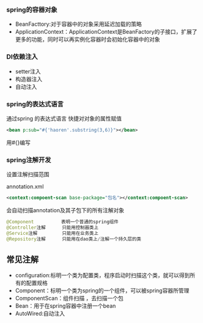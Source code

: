 ### spring的容器对象

- BeanFacttory:对于容器中的对象采用延迟加载的策略
- ApplicationContext：ApplicationContext是BeanFactory的子接口，扩展了更多的功能，同时可以再实例化容器时会初始化容器中的对象

###  DI依赖注入

- setter注入
- 构造器注入
- 自动注入

### spring的表达式语言

通过spring 的表达式语言 快捷对对象的属性赋值

```xml
<bean p:sub="#{'haoren'.substring(3,6)}"></bean>
```

用#{}编写



### spring注解开发

设置注解扫描范围

annotation.xml

```xml
<context:compoent-scan base-package="包名"></context:compoent-scan>
```

会自动扫描annotation及其子包下的所有注解对象

```java
@Component			表明一个普通的spring组件
@Controller注解      只能用控制器类上
@Service注解         只能用在业务类上
@Repository注解      只能用在dao类上/注解一个持久层的类
```

## 常见注解

- configuration:标明一个类为配置类，程序启动时扫描这个类，就可以得到所有的配置规格
- Component：标明一个类为spring的一个组件，可以被spring容器所管理
- ComponentScan：组件扫描 ，去扫描一个包
- Bean：用于在spring容器中注册一个bean
- AutoWired:自动注入



